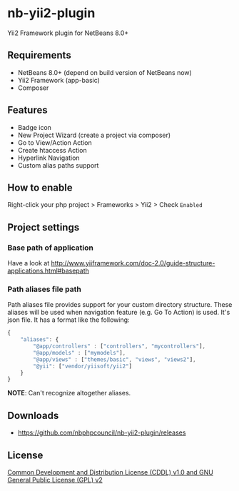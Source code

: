 nb-yii2-plugin
=============

Yii2 Framework plugin for NetBeans 8.0+

## Requirements

- NetBeans 8.0+ (depend on build version of NetBeans now)
- Yii2 Framework (app-basic)
- Composer

## Features

- Badge icon
- New Project Wizard (create a project via composer)
- Go to View/Action Action
- Create htaccess Action
- Hyperlink Navigation
- Custom alias paths support

## How to enable

Right-click your php project > Frameworks > Yii2 > Check `Enabled`

## Project settings

### Base path of application

Have a look at http://www.yiiframework.com/doc-2.0/guide-structure-applications.html#basepath

### Path aliases file path

Path aliases file provides support for your custom directory structure.
These aliases will be used when navigation feature (e.g. Go To Action) is used.
It's json file. It has a format like the following:

```javascript
{
	"aliases": {
		"@app/controllers" : ["controllers", "mycontrollers"],
		"@app/models" : ["mymodels"],
		"@app/views" : ["themes/basic", "views", "views2"],
		"@yii": ["vendor/yiisoft/yii2"]
	}
}
```

**NOTE**: Can't recognize altogether aliases.

## Downloads

- https://github.com/nbphpcouncil/nb-yii2-plugin/releases

## License
[Common Development and Distribution License (CDDL) v1.0 and GNU General Public License (GPL) v2](http://netbeans.org/cddl-gplv2.html)
